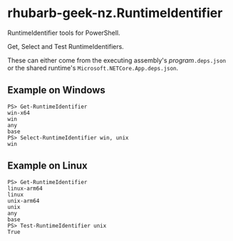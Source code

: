 # rhubarb-geek-nz.RuntimeIdentifier
RuntimeIdentifier tools for PowerShell.

Get, Select and Test RuntimeIdentifiers.

These can either come from the executing assembly's *program*`.deps.json` or the shared runtime's `Microsoft.NETCore.App.deps.json`.

## Example on Windows

```
PS> Get-RuntimeIdentifier
win-x64
win
any
base
PS> Select-RuntimeIdentifier win, unix
win
```

## Example on Linux

```
PS> Get-RuntimeIdentifier
linux-arm64
linux
unix-arm64
unix
any
base
PS> Test-RuntimeIdentifier unix
True
```
